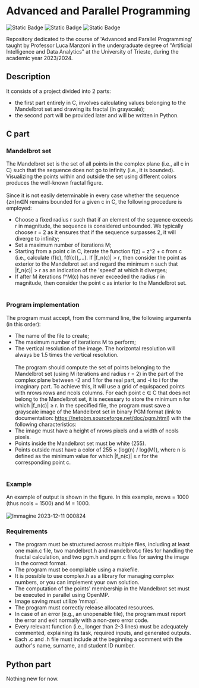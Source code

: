 # Advanced and Parallel Programming
![Static Badge](https://img.shields.io/badge/Version-0.3.0-limegreen) ![Static Badge](https://img.shields.io/badge/VSCode-%23007ACC?logo=visualstudiocode) ![Static Badge](https://img.shields.io/badge/Version-17.0.0-blue?logo=C)


Repository dedicated to the course of 'Advanced and Parallel Programming' taught by Professor Luca Manzoni in the undergraduate degree of "Artificial Intelligence and Data Analytics" at the University of Trieste, during the academic year 2023/2024.
## Description
It consists of a project divided into 2 parts: 
+ the first part entirely in C, involves calculating values belonging to the Mandelbrot set and drawing its fractal (in grayscale);
+ the second part will be provided later and will be written in Python.
## C part
### Mandelbrot set 
The Mandelbrot set is the set of all points in the complex plane (i.e., all c in C) such that the sequence does not go to infinity (i.e., it is bounded). Visualizing the points within and outside the set using different colors produces the well-known fractal figure. <br /><br />
Since it is not easily determinable in every case whether the sequence {zn}n∈N remains bounded for a given c in C, the following procedure is employed:
+ Choose a fixed radius r such that if an element of the sequence exceeds r in magnitude, the sequence is considered unbounded. We typically choose r = 2 as it ensures that if the sequence surpasses 2, it will diverge to infinity;
+ Set a maximum number of iterations M;
+ Starting from a point c in C, iterate the function f(z) = z^2 + c from c (i.e., calculate (f(c), f(f(c)),...). If |f_n(c)| > r, then consider the point as exterior to the Mandelbrot set and regard the minimum n such that |f_n(c)| > r as an indication of the 'speed' at which it diverges;
+ If after M iterations f^M(c) has never exceeded the radius r in magnitude, then consider the point c as interior to the Mandelbrot set. <br /><br />
### Program implementation
The program must accept, from the command line, the following arguments (in this order):
+ The name of the file to create;
+ The maximum number of iterations M to perform;
+ The vertical resolution of the image. The horizontal resolution will always be 1.5 times the vertical resolution. <br /><br />
The program should compute the set of points belonging to the Mandelbrot set (using M iterations and radius r = 2) in the part of the complex plane between -2 and 1 for the real part, and -i to i for the imaginary part. To achieve this, it will use a grid of equispaced points with nrows rows and ncols columns. For each point c ∈ C that does not belong to the Mandelbrot set, it is necessary to store the minimum n for which |f_n(c)| ≥ r.
In the specified file, the program must save a grayscale image of the Mandelbrot set in binary PGM format (link to documentation: https://netpbm.sourceforge.net/doc/pgm.html) with the following characteristics:
+ The image must have a height of nrows pixels and a width of ncols pixels.
+ Points inside the Mandelbrot set must be white (255).
+ Points outside must have a color of 255 × (log(n) / log(M)), where n is defined as the minimum value for which |f_n(c)| ≥ r for the corresponding point c. <br /><br />
### Example
An example of output is shown in the figure. In this example, nrows = 1000 (thus ncols = 1500) and M = 1000. <br /><br />
![Immagine 2023-12-11 000824](https://github.com/DottorBooom/Advanced-and-Parallel-Programming/assets/94912692/fede54e9-3583-43c9-99ea-6e6567a1f623)
### Requirements
+ The program must be structured across multiple files, including at least one main.c file, two mandelbrot.h and mandelbrot.c files for handling the fractal calculation, and two pgm.h and pgm.c files for saving the image in the correct format.
+ The program must be compilable using a makefile.
+ It is possible to use complex.h as a library for managing complex numbers, or you can implement your own solution.
+ The computation of the points' membership in the Mandelbrot set must be executed in parallel using OpenMP.
+ Image saving must utilize 'mmap'.
+ The program must correctly release allocated resources.
+ In case of an error (e.g., an unopenable file), the program must report the error and exit normally with a non-zero error code.
+ Every relevant function (i.e., longer than 2-3 lines) must be adequately commented, explaining its task, required inputs, and generated outputs.
+ Each .c and .h file must include at the beginning a comment with the author's name, surname, and student ID number.

## Python part
Nothing new for now.
